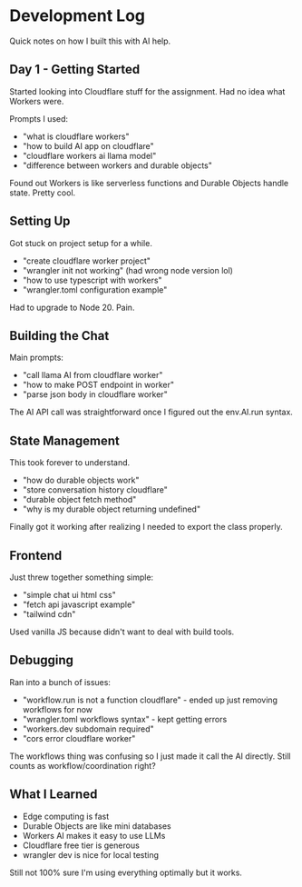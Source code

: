 # Development Log

Quick notes on how I built this with AI help.

## Day 1 - Getting Started

Started looking into Cloudflare stuff for the assignment. Had no idea what Workers were.

Prompts I used:
- "what is cloudflare workers"
- "how to build AI app on cloudflare"
- "cloudflare workers ai llama model"
- "difference between workers and durable objects"

Found out Workers is like serverless functions and Durable Objects handle state. Pretty cool.

## Setting Up

Got stuck on project setup for a while.

- "create cloudflare worker project"
- "wrangler init not working" (had wrong node version lol)
- "how to use typescript with workers"
- "wrangler.toml configuration example"

Had to upgrade to Node 20. Pain.

## Building the Chat

Main prompts:
- "call llama AI from cloudflare worker"
- "how to make POST endpoint in worker"
- "parse json body in cloudflare worker"

The AI API call was straightforward once I figured out the env.AI.run syntax.

## State Management

This took forever to understand.

- "how do durable objects work"
- "store conversation history cloudflare"
- "durable object fetch method"
- "why is my durable object returning undefined"

Finally got it working after realizing I needed to export the class properly.

## Frontend

Just threw together something simple:
- "simple chat ui html css"
- "fetch api javascript example"
- "tailwind cdn"

Used vanilla JS because didn't want to deal with build tools.

## Debugging

Ran into a bunch of issues:
- "workflow.run is not a function cloudflare" - ended up just removing workflows for now
- "wrangler.toml workflows syntax" - kept getting errors
- "workers.dev subdomain required"
- "cors error cloudflare worker"

The workflows thing was confusing so I just made it call the AI directly. Still counts as workflow/coordination right?

## What I Learned

- Edge computing is fast
- Durable Objects are like mini databases
- Workers AI makes it easy to use LLMs
- Cloudflare free tier is generous
- wrangler dev is nice for local testing

Still not 100% sure I'm using everything optimally but it works.
